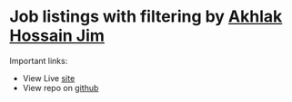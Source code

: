# Job listings with filtering by [Akhlak Hossain Jim](https://ahjim.com)

Important links:

- View Live [site](https://static-joblisting-ahjim.netlify.app/)
- View repo on [github](https://github.com/Akhlak-Hossain-Jim/static-job-listings)
